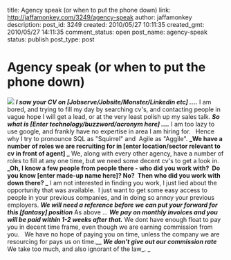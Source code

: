 title: Agency speak (or when to put the phone down)
link: http://jaffamonkey.com/3249/agency-speak
author: jaffamonkey
description: 
post_id: 3249
created: 2010/05/27 10:11:35
created_gmt: 2010/05/27 14:11:35
comment_status: open
post_name: agency-speak
status: publish
post_type: post

# Agency speak (or when to put the phone down)

![](http://blog.jaffamonkey.com/files/2010/05/ignorant1-170x170.jpg) **_I saw your CV on [Jobserve/Jobsite/Monster/Linkedin etc] ...._** I am bored, and trying to fill my day by searching cv's, and contacting people in vague hope I will get a lead, or at the very least polish up my sales talk. **_So what is [Enter technology/buzzword/acronym here] ...._** I am too lazy to use google, and frankly have no expertise in area I am hiring for.   Hence why I try to pronounce SQL as "Squirrel" and  Agile as "Aggile". **_We have a number of roles we are recruiting for in [enter location/sector relevant to cv in front of agent] _** We, along with every other agency, have a number of roles to fill at any one time, but we need some decent cv's to get a look in. **_Oh, I know a few people from people there - who did you work with?  Do you know [enter made-up name here]? No?  Then who did you work with down there? _** I am not interested in finding you work, I just lied about the opportunity that was available.  I just want to get some easy access to people in your previous companies, and in doing so annoy your previous employers. **_We will need a reference before we can put your forward for this [fantasy] position_** As above ... **_We pay on monthly invoices and you will be paid within 1-2 weeks after that._** We dont have enough float to pay you in decent time frame, even though we are earning commission from you.   We have no hope of paying you on time, unless the company we are resourcing for pays us on time.__ **_We don't give out our commission rate_** We take too much, and also ignorant of the law_. _